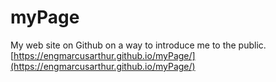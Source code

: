 # myPage
My web site on Github on a way to introduce me to the public. 
[https://engmarcusarthur.github.io/myPage/](https://engmarcusarthur.github.io/myPage/)
